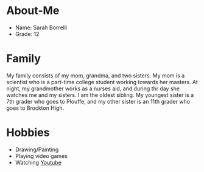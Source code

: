 # About-Me
 * Name: Sarah Borrelli 
 * Grade: 12
# Family
My family consists of my mom, grandma, and two sisters. My mom is a scientist who is a part-time college student working towards her masters. At night, my grandmother works as a nurses aid, and during thr day she watches me and my sisters. 
I am the oldest sibling. My youngest sister is a 7th grader who goes to Plouffe, and my other sister is an 11th grader who goes to Brockton High. 
# Hobbies
* Drawing/Painting
* Playing video games
* Watching [Youtube]() 
